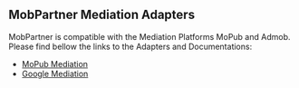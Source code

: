 ## MobPartner Mediation Adapters

MobPartner is compatible with the Mediation Platforms MoPub and Admob. Please find bellow the links to the Adapters and Documentations:

- [MoPub Mediation](https://github.com/MobPartner/AndroidPublisherSDK/tree/master/AndroidMediationAdapters/MoPubMediation)
- [Google Mediation]()


